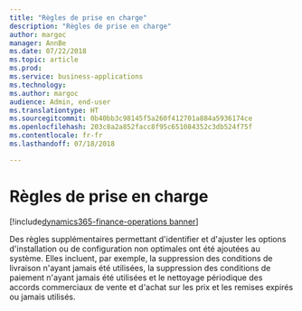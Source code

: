 ```yaml
---
title: "Règles de prise en charge"
description: "Règles de prise en charge"
author: margoc
manager: AnnBe
ms.date: 07/22/2018
ms.topic: article
ms.prod: 
ms.service: business-applications
ms.technology: 
ms.author: margoc
audience: Admin, end-user
ms.translationtype: HT
ms.sourcegitcommit: 0b40bb3c98145f5a260f412701a884a5936174ce
ms.openlocfilehash: 203c8a2a852facc8f95c651084352c3db524f75f
ms.contentlocale: fr-fr
ms.lasthandoff: 07/18/2018

---
```

#  <a name="supportability-rules"></a>Règles de prise en charge

[!include[dynamics365-finance-operations banner](../includes/dynamics365-finance-operations.md)]



Des règles supplémentaires permettant d'identifier et d'ajuster les options d'installation ou de configuration non optimales ont été ajoutées au système. Elles incluent, par exemple, la suppression des conditions de livraison n'ayant jamais été utilisées, la suppression des conditions de paiement n'ayant jamais été utilisées et le nettoyage périodique des accords commerciaux de vente et d'achat sur les prix et les remises expirés ou jamais utilisés.

